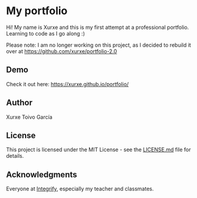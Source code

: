 # My portfolio

Hi! My name is Xurxe and this is my first attempt at a professional portfolio. Learning to code as I go along :)  

Please note: I am no longer working on this project, as I decided to rebuild it over at https://github.com/xurxe/portfolio-2.0

## Demo

Check it out here: https://xurxe.github.io/portfolio/  

## Author

Xurxe Toivo García

## License

This project is licensed under the MIT License - see the [LICENSE.md](LICENSE.md) file for details.

## Acknowledgments

Everyone at [Integrify](https://github.com/Integrify-Finland), especially my teacher and classmates.

